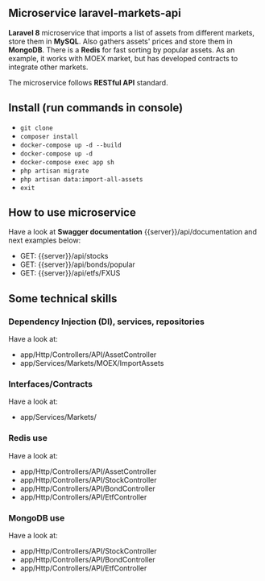 ## Microservice laravel-markets-api 

**Laravel 8** microservice that imports a list of assets from different markets, store them in **MySQL**. Also gathers assets' prices and store them in **MongoDB**. There is a **Redis** for fast sorting by popular assets.
As an example, it works with MOEX market, but has developed contracts to integrate other markets. 

The microservice follows **RESTful API** standard.

## Install (run commands in console)
- `git clone`
- `composer install`
- `docker-compose up -d --build`
- `docker-compose up -d`
- `docker-compose exec app sh`
- `php artisan migrate`
- `php artisan data:import-all-assets`
- `exit`

## How to use microservice
Have a look at **Swagger documentation** {{server}}/api/documentation and next examples below:
- GET: {{server}}/api/stocks
- GET: {{server}}/api/bonds/popular
- GET: {{server}}/api/etfs/FXUS

## Some technical skills

### Dependency Injection (DI), services, repositories
Have a look at:
* app/Http/Controllers/API/AssetController
* app/Services/Markets/MOEX/ImportAssets

### Interfaces/Contracts

Have a look at:
* app/Services/Markets/

### Redis use

Have a look at:
* app/Http/Controllers/API/AssetController
* app/Http/Controllers/API/StockController
* app/Http/Controllers/API/BondController
* app/Http/Controllers/API/EtfController

### MongoDB use

Have a look at:
* app/Http/Controllers/API/StockController
* app/Http/Controllers/API/BondController
* app/Http/Controllers/API/EtfController

    
